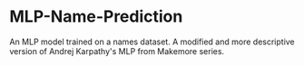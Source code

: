 # MLP-Name-Prediction
An MLP model trained on a names dataset. A modified and more descriptive version of Andrej Karpathy's MLP from Makemore series.
